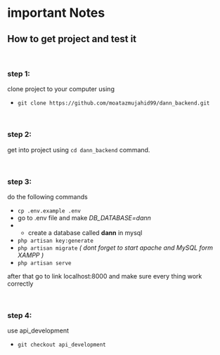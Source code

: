 # important Notes

## How to get project and test it

<br> 

### step 1:
clone project to your computer using

- `git clone https://github.com/moatazmujahid99/dann_backend.git`

<br>

### step 2:
get into project using  `cd dann_backend` command.

<br>

### step 3:
do the following commands <br>
- `cp .env.example .env` <br>
- go to .env file and make *DB_DATABASE=dann* <br>
- - create a database called **dann** in mysql
- `php artisan key:generate` <br>
- `php artisan migrate` *( dont forget to start apache and MySQL form XAMPP )* <br>
- `php artisan serve` <br>

after that go to link localhost:8000 and make sure every thing work correctly

<br>

### step 4:
use api_development
- `git checkout api_development`


